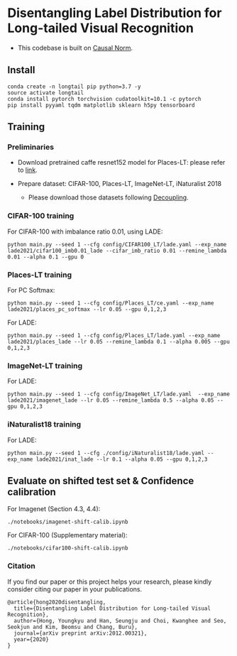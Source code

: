 # Disentangling Label Distribution for Long-tailed Visual Recognition

- This codebase is built on [Causal Norm](https://github.com/KaihuaTang/Long-Tailed-Recognition.pytorch).

## Install

```
conda create -n longtail pip python=3.7 -y
source activate longtail
conda install pytorch torchvision cudatoolkit=10.1 -c pytorch
pip install pyyaml tqdm matplotlib sklearn h5py tensorboard
```

## Training

### Preliminaries

- Download pretrained caffe resnet152 model for Places-LT: please refer to [link](https://github.com/zhmiao/OpenLongTailRecognition-OLTR#download-caffe-pre-trained-models-for-places_lt-stage_1-training).

- Prepare dataset: CIFAR-100, Places-LT, ImageNet-LT, iNaturalist 2018
  - Please download those datasets following [Decoupling](https://github.com/facebookresearch/classifier-balancing#dataset).

### CIFAR-100 training

For CIFAR-100 with imbalance ratio 0.01, using LADE:

```
python main.py --seed 1 --cfg config/CIFAR100_LT/lade.yaml --exp_name lade2021/cifar100_imb0.01_lade --cifar_imb_ratio 0.01 --remine_lambda 0.01 --alpha 0.1 --gpu 0
```

### Places-LT training

For PC Softmax:

```
python main.py --seed 1 --cfg config/Places_LT/ce.yaml --exp_name lade2021/places_pc_softmax --lr 0.05 --gpu 0,1,2,3
```

For LADE:

```
python main.py --seed 1 --cfg config/Places_LT/lade.yaml --exp_name lade2021/places_lade --lr 0.05 --remine_lambda 0.1 --alpha 0.005 --gpu 0,1,2,3
```

### ImageNet-LT training

For LADE:

```
python main.py --seed 1 --cfg config/ImageNet_LT/lade.yaml  --exp_name lade2021/imagenet_lade --lr 0.05 --remine_lambda 0.5 --alpha 0.05 --gpu 0,1,2,3
```

### iNaturalist18 training

For LADE:

```
python main.py --seed 1 --cfg ./config/iNaturalist18/lade.yaml --exp_name lade2021/inat_lade --lr 0.1 --alpha 0.05 --gpu 0,1,2,3
```

## Evaluate on shifted test set & Confidence calibration
For Imagenet (Section 4.3, 4.4):
```
./notebooks/imagenet-shift-calib.ipynb
```

For CIFAR-100 (Supplementary material):
```
./notebooks/cifar100-shift-calib.ipynb
```

### Citation
If you find our paper or this project helps your research, please kindly consider citing our paper in your publications.
```
@article{hong2020disentangling,
  title={Disentangling Label Distribution for Long-tailed Visual Recognition},
  author={Hong, Youngkyu and Han, Seungju and Choi, Kwanghee and Seo, Seokjun and Kim, Beomsu and Chang, Buru},
  journal={arXiv preprint arXiv:2012.00321},
  year={2020}
}
```
